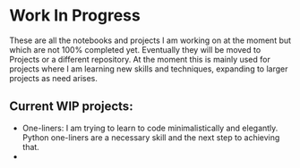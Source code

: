 # Work In Progress
These are all the notebooks and projects I am working on at the moment but which are not 100% completed yet. Eventually they will be moved to Projects or a different repository. At the moment this is mainly used for projects where I am learning new skills and techniques, expanding to larger projects as need arises.

## Current WIP projects:
 - One-liners: I am trying to learn to code minimalistically and elegantly. Python one-liners are a necessary skill and the next step to achieving that.
 - 
